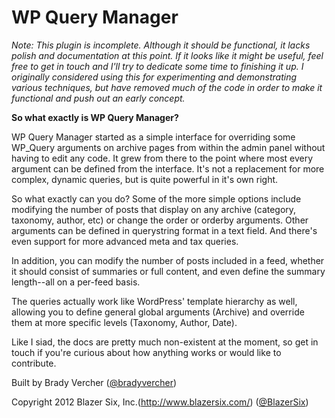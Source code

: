 # WP Query Manager #

*Note: This plugin is incomplete. Although it should be functional, it lacks polish and documentation at this point. If it looks like it might be useful, feel free to get in touch and I'll try to dedicate some time to finishing it up. I originally considered using this for experimenting and demonstrating various techniques, but have removed much of the code in order to make it functional and push out an early concept.*

**So what exactly is WP Query Manager?**

WP Query Manager started as a simple interface for overriding some WP_Query arguments on archive pages from within the admin panel without having to edit any code. It grew from there to the point where most every argument can be defined from the interface. It's not a replacement for more complex, dynamic queries, but is quite powerful in it's own right.

So what exactly can you do? Some of the more simple options include modifying the number of posts that display on any archive (category, taxonomy, author, etc) or change the order or orderby arguments. Other arguments can be defined in querystring format in a text field. And there's even support for more advanced meta and tax queries.

In addition, you can modify the number of posts included in a feed, whether it should consist of summaries or full content, and even define the summary length--all on a per-feed basis.

The queries actually work like WordPress' template hierarchy as well, allowing you to define general global arguments (Archive) and override them at more specific levels (Taxonomy, Author, Date).

Like I siad, the docs are pretty much non-existent at the moment, so get in touch if you're curious about how anything works or would like to contribute.

Built by Brady Vercher ([@bradyvercher](http://twitter.com/bradyvercher))

Copyright 2012  Blazer Six, Inc.(http://www.blazersix.com/) ([@BlazerSix](http://twitter.com/BlazerSix))